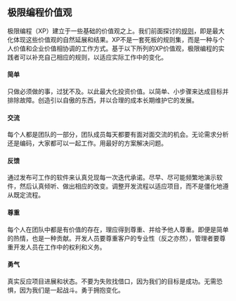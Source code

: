 ## 极限编程价值观

极限编程（XP）建立于一些基础的价值观之上。我们前面探讨的[规则](rules.md)，即是最大化体现这些价值观的自然延展和结果。XP不是一套死板的规则集，而是一种与个人价值和企业价值相协调的工作方式。基于以下所列的XP价值观，极限编程的实践者可以补充自己相应的规则，以适应实际工作中的变化。

#### 简单 
只做必须做的事，过犹不及。以此最大化投资价值。以简单、小步骤来达成目标并排除故障。创造引以自傲的东西，并以合理的成本长期维护它的发展。

#### 交流
每个人都是团队的一部分，团队成员每天都要有面对面交流的机会。无论需求分析还是编码，大家都可以一起工作。用最好的方案解决问题。

#### 反馈 
通过发布可工作的软件来认真兑现每一次迭代承诺。尽早、尽可能频繁地演示软件，然后认真倾听、做出相应的改变。调整开发流程以适应项目，而不是僵化地遵从既定流程。

#### 尊重 
每个人在团队中都是有价值的存在，理应得到尊重、并给予他人尊重。即便是简单的热情，也是一种贡献。开发人员要尊重客户的专业性（反之亦然），管理者要尊重开发人员在工作中的权利和义务。

#### 勇气 
真实反应项目进展和状态。不要为失败找借口，因为我们的目标是成功。无需恐惧，因为我们是一起战斗。勇于拥抱变化。
